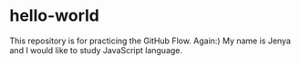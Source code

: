 # hello-world
This repository is for practicing the GitHub Flow. Again:)
My name is Jenya and I would like to study JavaScript language.
